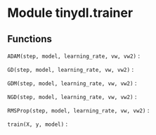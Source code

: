 Module tinydl.trainer
=====================

Functions
---------

    
`ADAM(step, model, learning_rate, vw, vw2)`
:   

    
`GD(step, model, learning_rate, vw, vw2)`
:   

    
`GDM(step, model, learning_rate, vw, vw2)`
:   

    
`NGD(step, model, learning_rate, vw, vw2)`
:   

    
`RMSProp(step, model, learning_rate, vw, vw2)`
:   

    
`train(X, y, model)`
: